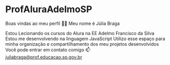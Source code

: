 # ProfAluraAdelmoSP
Boas vindas ao meu perfil 💙💙
Meu nome é Júlia Braga

Estou Lecionando os cursos do Alura na EE Adelmo Francisco da Silva
Estou me desenvolvendo na linguagem JavaScript
Utilizo esse espaço para minha organização e compartilhamento dos meu projetos desenvolvidos
Você pode entrar em contato comigo 📫
juliabraga@prof.educacao.sp.gov.br
